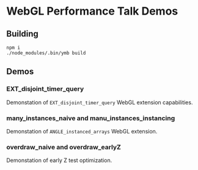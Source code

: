 # WebGL Performance Talk Demos

## Building

```
npm i
./node_modules/.bin/ymb build
```

## Demos

### EXT_disjoint_timer_query

Demonstation of `EXT_disjoint_timer_query` WebGL extension capabilities.

### many_instances_naive and manu_instances_instancing

Demonstation of `ANGLE_instanced_arrays` WebGL extension.

### overdraw_naive and overdraw_earlyZ

Demonstation of early Z test optimization.
